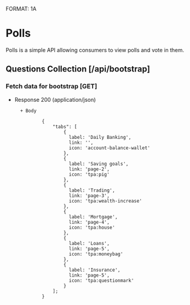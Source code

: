 FORMAT: 1A

# Polls

Polls is a simple API allowing consumers to view polls and vote in them.

## Questions Collection [/api/bootstrap]

### Fetch data for bootstrap [GET]

+ Response 200 (application/json)
    
        + Body
            
                {
                    "tabs": [
                        {
                          label: 'Daily Banking',
                          link: '',
                          icon: 'account-balance-wallet'
                        },
                        {
                          label: 'Saving goals',
                          link: 'page-2',
                          icon: 'tpa:pig'
                        },
                        {
                          label: 'Trading',
                          link: 'page-3',
                          icon: 'tpa:wealth-increase'
                        },
                        {
                          label: 'Mortgage',
                          link: 'page-4',
                          icon: 'tpa:house'
                        },
                        {
                          label: 'Loans',
                          link: 'page-5',
                          icon: 'tpa:moneybag'
                        },
                        {
                          label: 'Insurance',
                          link: 'page-5',
                          icon: 'tpa:questionmark'
                        }
                    ];
                }
